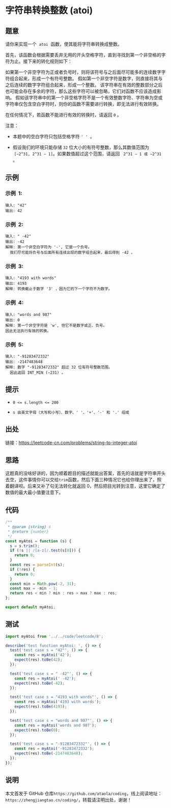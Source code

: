 # 字符串转换整数 (atoi)

## 题意

请你来实现一个  `atoi`  函数，使其能将字符串转换成整数。

首先，该函数会根据需要丢弃无用的开头空格字符，直到寻找到第一个非空格的字符为止。接下来的转化规则如下：

如果第一个非空字符为正或者负号时，则将该符号与之后面尽可能多的连续数字字符组合起来，形成一个有符号整数。
假如第一个非空字符是数字，则直接将其与之后连续的数字字符组合起来，形成一个整数。
该字符串在有效的整数部分之后也可能会存在多余的字符，那么这些字符可以被忽略，它们对函数不应该造成影响。
假如该字符串中的第一个非空格字符不是一个有效整数字符、字符串为空或字符串仅包含空白字符时，则你的函数不需要进行转换，即无法进行有效转换。

在任何情况下，若函数不能进行有效的转换时，请返回 `0` 。

注意：

- 本题中的空白字符只包括空格字符 `' ' `。

- 假设我们的环境只能存储 `32` 位大小的有符号整数，那么其数值范围为  `[−2^31, 2^31 − 1]`。如果数值超过这个范围，请返回   `2^31 − 1 或 −2^31` 。

## 示例

### 示例  1:

```
输入: "42"
输出: 42
```

### 示例  2:

```
输入: " -42"
输出: -42
解释: 第一个非空白字符为 '-', 它是一个负号。
  我们尽可能将负号与后面所有连续出现的数字组合起来，最后得到 -42 。
```

### 示例  3:

```
输入: "4193 with words"
输出: 4193
解释: 转换截止于数字 '3' ，因为它的下一个字符不为数字。
```

### 示例  4:

```
输入: "words and 987"
输出: 0
解释: 第一个非空字符是 'w', 但它不是数字或正、负号。
因此无法执行有效的转换。
```

### 示例  5:

```
输入: "-91283472332"
输出: -2147483648
解释: 数字 "-91283472332" 超过 32 位有符号整数范围。
  因此返回 INT_MIN (−231) 。
```

## 提示

- `0 <= s.length <= 200`

- `s 由英文字母（大写和小写）、数字、' '、'+'、'-' 和 '.' 组成`

## 出处

链接：https://leetcode-cn.com/problems/string-to-integer-atoi

## 思路

这题真的没啥好讲的，因为顺着题目的描述就能出答案，首先的话就是字符串开头去空，这件事情你可以交给`trim`函数，然后下面三种情况它也给你理出来了，照着翻译呗。后来又补了句无法转化就返回 0，然后把目光转到注意，这里它确定了数值的最大最小值要注意下。

## 代码

```javascript
/**
 * @param {string} s
 * @return {number}
 */
const myAtoi = function (s) {
  s = s.trim();
  if (!s || /[a-z]/.test(s[0])) {
    return 0;
  }
  const res = parseInt(s);
  if (!res) {
    return 0;
  }
  const min = Math.pow(-2, 31);
  const max = -min - 1;
  return res < min ? min : res > max ? max : res;
};

export default myAtoi;
```

## 测试

```javascript
import myAtoi from '../../code/leetcode/8';

describe('test function myAtoi: ', () => {
  test('test case s = "42"', () => {
    const res = myAtoi('42');
    expect(res).toBe(42);
  });

  test('test case s = " -42"', () => {
    const res = myAtoi(' -42');
    expect(res).toBe(-42);
  });

  test('test case s = "4193 with words"', () => {
    const res = myAtoi('4193 with words');
    expect(res).toBe(4193);
  });

  test('test case s = "words and 987"', () => {
    const res = myAtoi('words and 987');
    expect(res).toBe(0);
  });

  test('test case s = "-91283472332"', () => {
    const res = myAtoi('-91283472332');
    expect(res).toBe(-2147483648);
  });
});
```

## 说明

本文首发于 GitHub 仓库`https://github.com/ataola/coding`，线上阅读地址：`https://zhengjiangtao.cn/coding/`，转载请注明出处，谢谢！
